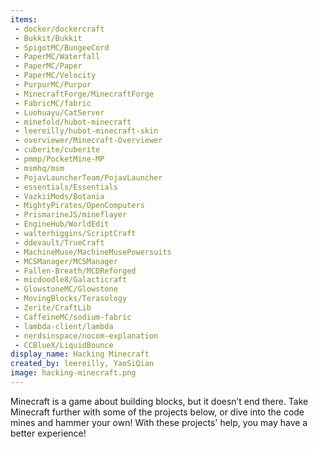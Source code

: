 ```yaml
---
items:
 - docker/dockercraft
 - Bukkit/Bukkit
 - SpigotMC/BungeeCord
 - PaperMC/Waterfall
 - PaperMC/Paper
 - PaperMC/Velocity
 - PurpurMC/Purpur
 - MinecraftForge/MinecraftForge
 - FabricMC/fabric
 - Luohuayu/CatServer
 - minefold/hubot-minecraft
 - leereilly/hubot-minecraft-skin
 - overviewer/Minecraft-Overviewer
 - cuberite/cuberite
 - pmmp/PocketMine-MP
 - msmhq/msm
 - PojavLauncherTeam/PojavLauncher
 - essentials/Essentials
 - VazkiiMods/Botania
 - MightyPirates/OpenComputers
 - PrismarineJS/mineflayer
 - EngineHub/WorldEdit
 - walterhiggins/ScriptCraft
 - ddevault/TrueCraft
 - MachineMuse/MachineMusePowersuits
 - MCSManager/MCSManager
 - Fallen-Breath/MCDReforged
 - micdoodle8/Galacticraft
 - GlowstoneMC/Glowstone
 - MovingBlocks/Terasology
 - Zerite/CraftLib
 - CaffeineMC/sodium-fabric
 - lambda-client/lambda
 - nerdsinspace/nocom-explanation
 - CCBlueX/LiquidBounce
display_name: Hacking Minecraft
created_by: leereilly, YaoSiQian
image: hacking-minecraft.png
---
```

Minecraft is a game about building blocks, but it doesn’t end there. Take Minecraft further with some of the projects below, or dive into the code mines and hammer your own!
With these projects' help, you may have a better experience!

